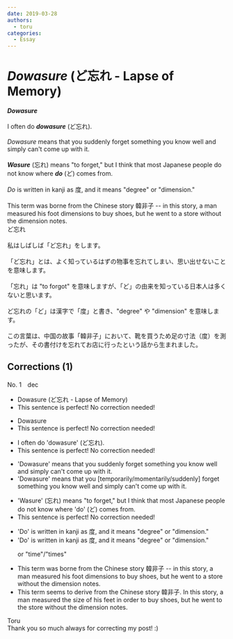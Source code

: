 ```yaml
---
date: 2019-03-28
authors:
  - toru
categories:
  - Essay
---
```


<h1 id="subject_show"><strong><em>Dowasure</strong></em> (ど忘れ - Lapse of Memory)</h1>
<div class="date" hidden>Mar 28, 2019 17:11</div>
<div id="post"><div id="body_show_ori">
<strong><em>Dowasure</strong></em><br/><br/>I often do <strong><em>dowasure</em></strong> (ど忘れ).<br/><br/><em>Dowasure</em> means that you suddenly forget something you know well and simply can't come up with it.<br/><br/><strong><em>Wasure</em></strong> (忘れ) means "to forget," but I think that most Japanese people do not know where <strong><em>do</em></strong> (ど) comes from.<br/><br/><em>Do</em> is written in kanji as 度, and it means "degree" or "dimension."<br/><br/>This term was borne from the Chinese story 韓非子 -- in this story, a man measured his foot dimensions to buy shoes, but he went to a store without the dimension notes.
</div></div>

<!-- more -->

<div id="post_ja"><div id="body_show_mo">
ど忘れ<br/><br/>私はしばしば「ど忘れ」をします。<br/><br/>「ど忘れ」とは、よく知っているはずの物事を忘れてしまい、思い出せないことを意味します。<br/><br/>「忘れ」は "to forgot" を意味しますが、「ど」の由来を知っている日本人は多くないと思います。<br/><br/>ど忘れの「ど」は漢字で「度」と書き、"degree" や "dimension" を意味します。<br/><br/>この言葉は、中国の故事「韓非子」において、靴を買うため足の寸法（度）を測ったが、その書付けを忘れてお店に行ったという話から生まれました。
</div></div>

## Corrections (1)
<div id="block"><div class="first_name"> No. 1　<span class="just_name">dec</span></div><div id="block2">
<ul class="correction_field">
<li class="incorrect">Dowasure (ど忘れ - Lapse of Memory)</li>
<li class="corrected perfect">This sentence is perfect! No correction needed!</li>
</ul>
<ul class="correction_field">
<li class="incorrect">Dowasure</li>
<li class="corrected perfect">This sentence is perfect! No correction needed!</li>
</ul>
<ul class="correction_field">
<li class="incorrect">I often do 'dowasure' (ど忘れ).</li>
<li class="corrected perfect">This sentence is perfect! No correction needed!</li>
</ul>
<ul class="correction_field">
<li class="incorrect">'Dowasure' means that you suddenly forget something you know well and simply can't come up with it.</li>
<li class="corrected correct">
'Dowasure' means that you [<span class="f_blue">temporarily/momentarily</span>/suddenly] forget something you know well and simply can't come up with it.
</li>
</ul>
<ul class="correction_field">
<li class="incorrect">'Wasure' (忘れ) means "to forget," but I think that most Japanese people do not know where 'do' (ど) comes from.</li>
<li class="corrected perfect">This sentence is perfect! No correction needed!</li>
</ul>
<ul class="correction_field">
<li class="incorrect">'Do' is written in kanji as 度, and it means "degree" or "dimension."</li>
<li class="corrected correct">
'Do' is written in kanji as 度, and it means "degree" or "dimension."
<p class="correction_comment">or "time"/"times"</p>
</li>
</ul>
<ul class="correction_field">
<li class="incorrect">This term was borne from the Chinese story 韓非子 -- in this story, a man measured his foot dimensions to buy shoes, but he went to a store without the dimension notes.</li>
<li class="corrected correct">
This term <span class="f_blue">seems to derive</span> from the Chinese story 韓非子<span class="f_blue">. I</span>n this story, a man measured <span class="f_blue">the size of his feet in order </span>to buy shoes, but he went to <span class="f_blue">the</span> store without the <span class="f_red"><span class="sline">dimension</span></span> note<span class="f_red"><span class="sline">s</span></span>.
</li>
</ul>
</div><div class="name"><span class="just_name">Toru</span><br>
Thank you so much always for correcting my post! :)
</div>
</div>
